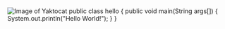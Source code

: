 # 
![Image of Yaktocat](https://octodex.github.com/images/yaktocat.png)
public class hello
{
public void main(String args[])
{
System.out.println("Hello World!");
}
}


